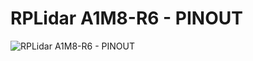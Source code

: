 # RPLidar A1M8-R6 - PINOUT
![RPLidar A1M8-R6 - PINOUT](https://github.com/ISS-software-hive/RPLidar_A1R8_M6/blob/main/Pictures/RPLidar_A1M8-R6_Pinout.png)



